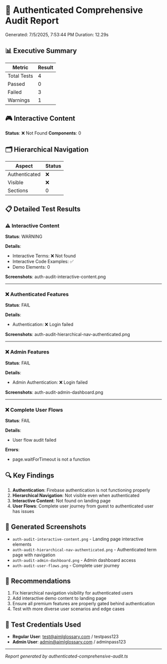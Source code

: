 # 🔐 Authenticated Comprehensive Audit Report

Generated: 7/5/2025, 7:53:44 PM
Duration: 12.29s

## 📊 Executive Summary

| Metric | Result |
|--------|--------|
| Total Tests | 4 |
| Passed | 0 |
| Failed | 3 |
| Warnings | 1 |

## 🎮 Interactive Content

**Status**: ❌ Not Found
**Components**: 0


## 🗂️ Hierarchical Navigation

| Aspect | Status |
|--------|--------|
| Authenticated | ❌ |
| Visible | ❌ |
| Sections | 0 |

## 📋 Detailed Test Results

### ⚠️ Interactive Content

**Status**: WARNING

**Details**:
- Interactive Terms: ❌ Not found
- Interactive Code Examples: ✅
- Demo Elements: 0



**Screenshots**: auth-audit-interactive-content.png

---

### ❌ Authenticated Features

**Status**: FAIL

**Details**:
- Authentication: ❌ Login failed



**Screenshots**: auth-audit-hierarchical-nav-authenticated.png

---

### ❌ Admin Features

**Status**: FAIL

**Details**:
- Admin Authentication: ❌ Login failed



**Screenshots**: auth-audit-admin-dashboard.png

---

### ❌ Complete User Flows

**Status**: FAIL

**Details**:
- User flow audit failed

**Errors**:
- page.waitForTimeout is not a function




## 🔍 Key Findings

1. **Authentication**: Firebase authentication is not functioning properly
2. **Hierarchical Navigation**: Not visible even when authenticated
3. **Interactive Content**: Not found on landing page
4. **User Flows**: Complete user journey from guest to authenticated user has issues

## 📸 Generated Screenshots

- `auth-audit-interactive-content.png` - Landing page interactive elements
- `auth-audit-hierarchical-nav-authenticated.png` - Authenticated term page with navigation
- `auth-audit-admin-dashboard.png` - Admin dashboard access
- `auth-audit-user-flows.png` - Complete user journey

## 🚀 Recommendations

1. Fix hierarchical navigation visibility for authenticated users
2. Add interactive demo content to landing page
3. Ensure all premium features are properly gated behind authentication
4. Test with more diverse user scenarios and edge cases

## 🔐 Test Credentials Used

- **Regular User**: test@aimlglossary.com / testpass123
- **Admin User**: admin@aimlglossary.com / adminpass123

---
*Report generated by authenticated-comprehensive-audit.ts*
